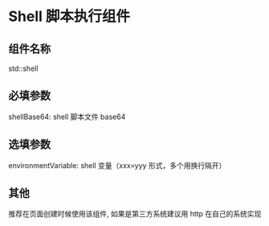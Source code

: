 <!--
 Copyright (c) 2019, Xiaomi, Inc.  All rights reserved.
 This source code is licensed under the Apache License Version 2.0, which
 can be found in the LICENSE file in the root directory of this source tree.
-->

# Shell 脚本执行组件

## 组件名称

std::shell

## 必填参数

shellBase64: shell 脚本文件 base64

## 选填参数

environmentVariable: shell 变量（xxx=yyy 形式，多个用换行隔开）

## 其他

推荐在页面创建时候使用该组件, 如果是第三方系统建议用 http 在自己的系统实现
